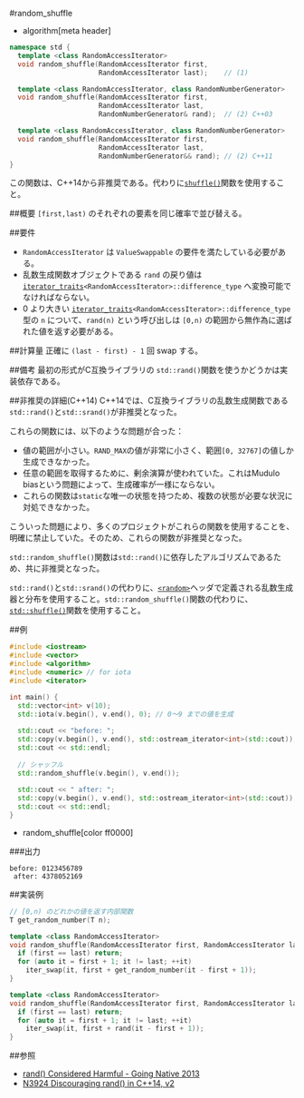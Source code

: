 #random_shuffle
* algorithm[meta header]

```cpp
namespace std {
  template <class RandomAccessIterator>
  void random_shuffle(RandomAccessIterator first,
                      RandomAccessIterator last);    // (1)

  template <class RandomAccessIterator, class RandomNumberGenerator>
  void random_shuffle(RandomAccessIterator first,
                      RandomAccessIterator last,
                      RandomNumberGenerator& rand);  // (2) C++03

  template <class RandomAccessIterator, class RandomNumberGenerator>
  void random_shuffle(RandomAccessIterator first,
                      RandomAccessIterator last,
                      RandomNumberGenerator&& rand); // (2) C++11
}
```

この関数は、C++14から非推奨である。代わりに[`shuffle()`](./shuffle.md)関数を使用すること。


##概要
`[first,last)` のそれぞれの要素を同じ確率で並び替える。


##要件
- `RandomAccessIterator` は `ValueSwappable` の要件を満たしている必要がある。
- 乱数生成関数オブジェクトである `rand` の戻り値は [`iterator_traits`](/reference/iterator/iterator_traits.md)`<RandomAccessIterator>::difference_type` へ変換可能でなければならない。
- 0 より大きい [`iterator_traits`](/reference/iterator/iterator_traits.md)`<RandomAccessIterator>::difference_type` 型の `n` について、`rand(n)` という呼び出しは `[0,n)` の範囲から無作為に選ばれた値を返す必要がある。


##計算量
正確に `(last - first) - 1` 回 swap する。


##備考
最初の形式がC互換ライブラリの `std::rand()`関数を使うかどうかは実装依存である。


##非推奨の詳細(C++14)
C++14では、C互換ライブラリの乱数生成関数である`std::rand()`と`std::srand()`が非推奨となった。

これらの関数には、以下のような問題が合った：

- 値の範囲が小さい。`RAND_MAX`の値が非常に小さく、範囲`[0, 32767]`の値しか生成できなかった。
- 任意の範囲を取得するために、剰余演算が使われていた。これはMudulo biasという問題によって、生成確率が一様にならない。
- これらの関数は`static`な唯一の状態を持つため、複数の状態が必要な状況に対処できなかった。

こういった問題により、多くのプロジェクトがこれらの関数を使用することを、明確に禁止していた。そのため、これらの関数が非推奨となった。

`std::random_shuffle()`関数は`std::rand()`に依存したアルゴリズムであるため、共に非推奨となった。

`std::rand()`と`std::srand()`の代わりに、[`<random>`](/reference/random.md)ヘッダで定義される乱数生成器と分布を使用すること。`std::random_shuffle()`関数の代わりに、[`std::shuffle()`](./shuffle.md)関数を使用すること。


##例
```cpp
#include <iostream>
#include <vector>
#include <algorithm>
#include <numeric> // for iota
#include <iterator>

int main() {
  std::vector<int> v(10);
  std::iota(v.begin(), v.end(), 0); // 0～9 までの値を生成
 
  std::cout << "before: ";
  std::copy(v.begin(), v.end(), std::ostream_iterator<int>(std::cout));
  std::cout << std::endl;
 
  // シャッフル
  std::random_shuffle(v.begin(), v.end());
 
  std::cout << " after: ";
  std::copy(v.begin(), v.end(), std::ostream_iterator<int>(std::cout));
  std::cout << std::endl;
}
```
* random_shuffle[color ff0000]

###出力
```
before: 0123456789
 after: 4378052169
```


##実装例
```cpp
// [0,n) のどれかの値を返す内部関数
T get_random_number(T n);

template <class RandomAccessIterator>
void random_shuffle(RandomAccessIterator first, RandomAccessIterator last) {
  if (first == last) return;
  for (auto it = first + 1; it != last; ++it)
    iter_swap(it, first + get_random_number(it - first + 1));
}

template <class RandomAccessIterator>
void random_shuffle(RandomAccessIterator first, RandomAccessIterator last, RandomNumberGenerator&& rand) {
  if (first == last) return;
  for (auto it = first + 1; it != last; ++it)
    iter_swap(it, first + rand(it - first + 1));
}
```


##参照
- [rand() Considered Harmful - Going Native 2013](http://channel9.msdn.com/Events/GoingNative/2013/rand-Considered-Harmful)
- [N3924 Discouraging rand() in C++14, v2](http://www.open-std.org/jtc1/sc22/wg21/docs/papers/2014/n3924.pdf)

